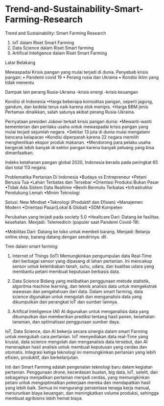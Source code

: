 # Trend-and-Sustainability-Smart-Farming-Research

Trend and Sustainability: Smart Farming Research

1. IoT dalam Riset Smart Farming
2. Data Science dalam Riset Smart farming 
3. Artifical Inteligence dalam Riset Smart Farming 

Latar Belakang

Mewaspadai Krisis pangan yang mulai terjadi di dunia.
Penyebab krisis pangan:
• Pandemi covid 19
• Perang rusia dan Ukraina 
• Kondisi iklim yang tidak menentu 

Dampak lain perang Rusia-Ukraina 
-krisis energi
-krisis keuangan 

Kondisi di Indonesia 
•Harga beberapa komoditas pangan, seperti jagung, gandum, dan kedelai terus naik karena stok menipis.
•Harga BBM jenis Pertamax dinaikkan, salah satunya akibat perang Rusia-Ukraina.

Pernyataan presiden Jokowi terkait krisis pangan dunia:
•Mewanti-wanti kementerian dan perilaku usaha untuk mewaspadai krisis pangan yang mulai terjadi sejumlah negara.
•Sekitar 13 juta di dunia mulai mengalami bencana kelaparan 
•Kondisi diperparah karena 22 negara memilih menghentikan ekspor produk makanan.
•Mendorong para pelaku usaha bergerak lebih banyak di sektor pangan karena banyak peluang yang bisa dimanfaatkan.

Indeks ketahanan pangan global 2020, Indonesia berada pada peringkat 65 dari total 113 negara.

Problematika Pertanian Di Indonesia 
•Budaya vs Entrepreneur 
•Petani Berusia Tua
•Lahan Terbatas dan Tersebar 
•Orientasi Produksi Bukan Pasar 
•Tidak Ada Sistem Data Realtime
•Benih Bermutu Terbatas
•Infrastruktur Pendukung Lemah
•Minim Teknologi

Solusi: New Mindset 
•Teknologi (Produktif dan Efisien)
•Manajemen Modern
•Orientasi Pasar(Lokal & Global)
•SDM Kompeten

Perubahan yang terjadi pada society 5.0
•Healtcare
Dari: Datang ke fasilitas kesehatan.
Menjadi: Telemedicin (populer saat Pandemi Covid-19).

•Mobilitas
Dari: Datang ke toko untuk membeli barang.
Menjadi: Belanja online shop, barang datang dengan sendirinya.
dll.

Tren dalam smart farming:
1. Internet of Things (IoT)
Memungkinkan pengumpulan data Real-Time dari berbagai sensor yang dipasang di lahan pertanian.
Ini mencakup sensor untuk kelembaban tanah, suhu, udara, dan kualitas udara yang membantu petani
membuat keputusan berbasis data.

3. Data Science 
Bidang yang melibatkan penggunaan metode statistik, algoritma machine learning, dan teknik analisis data
untuk mengekstrak wawasan dan pengetahuan dari data.
Dalam smart farming, data science digunakan untuk mengolah dan menganalisis data yang dikumpulkan dari
perangkat IoT dan sumber lainnya.

5. Artifical Inteligence (AI)
AI digunakan untuk menganalisis data yang dikumpulkan dan memberikan prediksi tentang hasil panen,
kesehatan tanaman, dan optimalisasi penggunaan sumber daya.

IoT, Data Science, dan AI bekerja secara sinergis dalam smart Farming untuk mengubah cara pertanian.
IoT menyediakan data real-Time yang krusial, data science mengolah dan menganalisis data tersebut,
dan AI menerapkan hasil analisis untuk membuat keputusan yang cerdas dan otomatis.
Integrasi ketiga teknologi ini memungkinkan pertanian yang lebih efisien, produktif, dan berkelanjutan.

Inti dari Smart Farming adalah pengenalan teknologi baru dalam kegiatan pertanian. 
Penggunaan drone, kecerdasan buatan, big data, IoT, satelit, dan sebagainya menjadikan pertanian menjadi cerdas,
yang memungkinkan petani untuk mengoptimalkan pekerjaan mereka dan mendapatkan hasil yang lebih baik.
Semua ini mengurangi persentase tenaga kerja manual, menurunkan biaya keuangan, dan meningkatkan volume produksi,
sehingga membuat agribisnis lebih hemat biaya.
